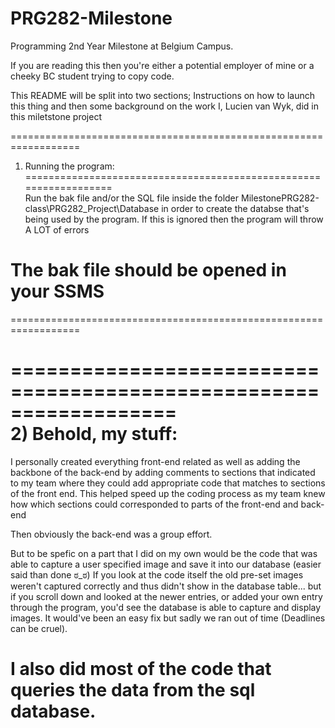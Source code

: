 # PRG282-Milestone
Programming 2nd Year Milestone at Belgium Campus.

If you are reading this then you're either a potential employer of mine or a cheeky BC student trying to copy code.

This README will be split into two sections; Instructions on how to launch this thing and then some background on the work I, Lucien van Wyk, did in this miletstone project

==================================================================
1) Running the program:
================================================================== 	
Run the bak file and/or the SQL file inside the folder 
MilestonePRG282-class\PRG282_Project\Database
in order to create the databse that's being used by the program. 
If this is ignored then the program will throw A LOT of errors

The bak file should be opened in your SSMS
==================================================================
================================================================== 	



================================================================== 	
2) Behold, my stuff:
================================================================== 	

I personally created everything front-end related as well as adding the backbone of the back-end by adding comments to sections that indicated to my team where they could add appropriate code that matches to sections of the front end. This helped speed up the coding process as my team knew how which sections could corresponded to parts of the front-end and back-end

Then obviously the back-end was a group effort.

But to be spefic on a part that I did on my own would be the code that was able to capture a user specified image and save it into our database 
(easier said than done ಠ_ಠ)
If you look at the code itself the old pre-set images weren't captured correctly and thus didn't show in the database table... but if you scroll down and looked at the newer entries, or added your own entry through the program, you'd see the database is able to capture and display images. It would've been an easy fix but sadly we ran out of time (Deadlines can be cruel).

I also did most of the code that queries the data from the sql database.
================================================================== 	
